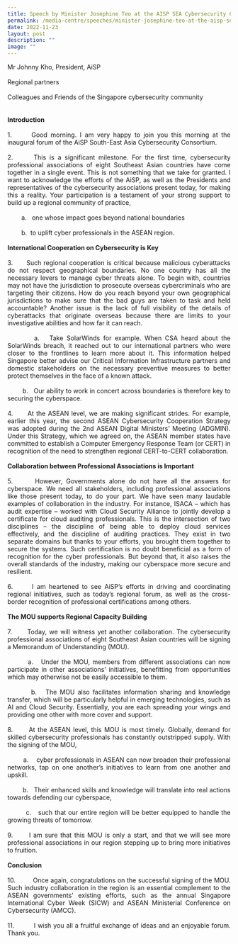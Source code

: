 ```yaml
---
title: Speech by Minister Josephine Teo at the AISP SEA Cybersecurity Consortium Forum
permalink: /media-centre/speeches/minister-josephine-teo-at-the-aisp-sea-cybersecurity-consortium-forum/
date: 2022-11-23
layout: post
description: ""
image: ""
---
```

<p style="text-align: justify;">Mr Johnny Kho, President, AiSP<br>
&nbsp;<br>
Regional partners<br>
<br>
Colleagues and Friends of the Singapore cybersecurity community<br>
<br>
<br>
<strong>Introduction</strong><br>
<br>
1.<span style="white-space: pre;"> 		</span>Good morning. I am very happy to join you this morning at the inaugural forum of the AiSP South-East Asia Cybersecurity Consortium.&nbsp;<br>
<br>
2.<span style="white-space: pre;"> 		</span>This is a significant milestone. For the first time, cybersecurity professional associations of eight Southeast Asian countries have come together in a single event. This is not something that we take for granted. I want to acknowledge the efforts of the AiSP, as well as the Presidents and representatives of the cybersecurity associations present today, for making this a reality. Your participation is a testament of your strong support to build up a regional community of practice,&nbsp;<br>
<br>
<span style="white-space: pre;">		</span>a.<span style="white-space: pre;"> 	</span>one whose impact goes beyond national boundaries&nbsp;&nbsp;<br>
<br>
<span style="white-space: pre;">		</span>b.&nbsp;<span style="white-space: pre;">	</span>to uplift cyber professionals in the ASEAN region.&nbsp;&nbsp;<br>
<br>
<strong>International Cooperation on Cybersecurity is Key&nbsp;</strong><br>
<br>
3.<span style="white-space: pre;"> 		</span>Such regional cooperation is critical because malicious cyberattacks do not respect geographical boundaries. No one country has all the necessary levers to manage cyber threats alone. To begin with, countries may not have the jurisdiction to prosecute overseas cybercriminals who are targeting their citizens. How do you reach beyond your own geographical jurisdictions to make sure that the bad guys are taken to task and held accountable? Another issue is the lack of full visibility of the details of cyberattacks that originate overseas because there are limits to your investigative abilities and how far it can reach.&nbsp;&nbsp;<br>
<br>
<span style="white-space: pre;">		</span>a.<span style="white-space: pre;"> 	</span>Take SolarWinds for example. When CSA heard about the SolarWinds breach, it reached out to our international partners who were closer to the frontlines to learn more about it. This information helped Singapore better advise our Critical Information Infrastructure partners and domestic stakeholders on the necessary preventive measures to better protect themselves in the face of a known attack.&nbsp;<br>
<br>
<span style="white-space: pre;">		</span>b.<span style="white-space: pre;"> 	</span>Our ability to work in concert across boundaries is therefore key to securing the cyberspace.<br>
<br>
4. <span style="white-space: pre;">		</span>At the ASEAN level, we are making significant strides. For example, earlier this year, the second ASEAN Cybersecurity Cooperation Strategy was adopted during the 2nd ASEAN Digital Ministers’ Meeting (ADGMIN). Under this Strategy, which we agreed on, the ASEAN member states have committed to establish a Computer Emergency Response Team (or CERT) in recognition of the need to strengthen regional CERT-to-CERT collaboration.&nbsp;<br>
<br>
<strong>Collaboration between Professional Associations is Important</strong><br>
<br>
5.<span style="white-space: pre;"> 		</span>However, Governments alone do not have all the answers for cyberspace. We need all stakeholders, including professional associations like those present today, to do your part. We have seen many laudable examples of collaboration in the industry. For instance, ISACA – which has audit expertise – worked with Cloud Security Alliance to jointly develop a certificate for cloud auditing professionals. This is the intersection of two disciplines – the discipline of being able to deploy cloud services effectively, and the discipline of auditing practices. They exist in two separate domains but thanks to your efforts, you brought them together to secure the systems. Such certification is no doubt beneficial as a form of recognition for the cyber professionals. But beyond that, it also raises the overall standards of the industry, making our cyberspace more secure and resilient.<br>
<br>
6.<span style="white-space: pre;"> 		</span>I am heartened to see AiSP’s efforts in driving and coordinating regional initiatives, such as today’s regional forum, as well as the cross-border recognition of professional certifications among others.&nbsp;&nbsp;<br>
<br>
<strong>The MOU supports Regional Capacity Building&nbsp;&nbsp;</strong><br>
<br>
7.<span style="white-space: pre;"> 		</span>Today, we will witness yet another collaboration. The cybersecurity professional associations of eight Southeast Asian countries will be signing a Memorandum of Understanding (MOU).&nbsp; &nbsp;<br>
<br>
<span style="white-space: pre;">		</span>a.<span style="white-space: pre;"> 	</span>Under the MOU, members from different associations can now participate in other associations’ initiatives, benefitting from opportunities which may otherwise not be easily accessible to them.&nbsp;<br>
<br>
<span style="white-space: pre;">		</span>b.<span style="white-space: pre;"> 	</span>The MOU also facilitates information sharing and knowledge transfer, which will be particularly helpful in emerging technologies, such as AI and Cloud Security. Essentially, you are each spreading your wings and providing one other with more cover and support.&nbsp; &nbsp;<br>
<br>
8.<span style="white-space: pre;"> 		</span>At the ASEAN level, this MOU is most timely. Globally, demand for skilled cybersecurity professionals has constantly outstripped supply. With the signing of the MOU,<br>
&nbsp;<br>
<span style="white-space: pre;">		</span>a.<span style="white-space: pre;">	</span><span> </span>cyber professionals in ASEAN can now broaden their professional networks, tap on one another’s initiatives to learn from one another and upskill.&nbsp;<br>
<br>
<span style="white-space: pre;">		</span>b. <span style="white-space: pre;">	</span>Their enhanced skills and knowledge will translate into real actions towards defending our cyberspace,&nbsp;<br>
<br>
<span style="white-space: pre;">		</span>c.<span style="white-space: pre;"> 	</span>such that our entire region will be better equipped to handle the growing threats of tomorrow.&nbsp;<br>
<br>
9.<span style="white-space: pre;"> 		</span>I am sure that this MOU is only a start, and that we will see more professional associations in our region stepping up to bring more initiatives to fruition.<br>
<br>
<strong>Conclusion</strong><br>
<br>
10.<span style="white-space: pre;"> 		</span>Once again, congratulations on the successful signing of the MOU. Such industry collaboration in the region is an essential complement to the ASEAN governments’ existing efforts, such as the annual Singapore International Cyber Week (SICW) and ASEAN Ministerial Conference on Cybersecurity (AMCC).<br>
<br>
11.<span style="white-space: pre;"> 		</span>I wish you all a fruitful exchange of ideas and an enjoyable forum. Thank you.</p>